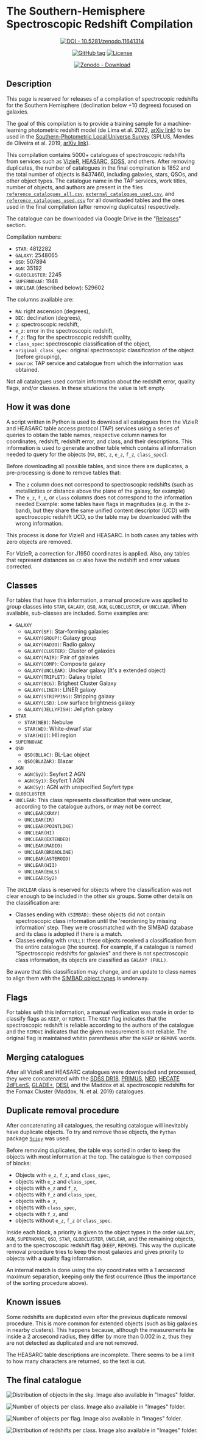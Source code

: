 # The Southern-Hemisphere Spectroscopic Redshift Compilation
<div align="center">
 
[![DOI - 10.5281/zenodo.11641314](https://img.shields.io/badge/DOI-10.5281%2Fzenodo.11641314-0677b8?logo=doi&logoColor=white)](https://zenodo.org/doi/10.5281/zenodo.11641314)

[![GitHub tag](https://img.shields.io/github/tag/ErikVini/SpecZCompilation?include_prereleases=&sort=semver&color=blue)](https://github.com/ErikVini/SpecZCompilation/releases/)
[![License](https://img.shields.io/badge/License-MIT-blue)](#license)

<!-- [![Google Drive - Download](https://img.shields.io/badge/Google_Drive-Download-4688F4?logo=googledrive&logoColor=FFFFFF)](https://drive.google.com/file/d/1h4DmddmsLVkBqRMJCAOkLjk2ayu9OjWk/view) -->

[![Zenodo - Download](https://img.shields.io/badge/Zenodo-Download-2ea44f?logo=zenodo&logoColor=white)](https://zenodo.org/records/12728524)

</div>

## Description
This page is reserved for releases of a compilation of spectrocopic redshifts for the Southern Hemisphere (declination below +10 degrees) focused on galaxies. 

The goal of this compilation is to provide a training sample for a machine-learning photometric redshift model (de Lima et al. 2022, [arXiv link](https://arxiv.org/abs/2110.13901)) to be used in the [Southern-Photometric Local Universe Survey](https://splus.cloud/) (SPLUS, Mendes de Oliveira et al. 2019, [arXiv link](https://arxiv.org/abs/1907.01567)).

This compilation contains 5000+ catalogues of spectroscopic redshifts from services such as [VizieR](http://vizier.cds.unistra.fr/), [HEASARC](https://heasarc.gsfc.nasa.gov/), [SDSS](http://skyserver.sdss.org/CasJobs/), and others. After removing duplicates, the number of catalogues in the final compination is 1852 and the total number of objects is 8437460, including galaxies, stars, QSOs, and other object types. The catalogue name in the TAP services, work titles, number of objects, and authors are present in the files [`reference_catalogues_all.csv`](https://github.com/ErikVini/SpecZCompilation/blob/4aea730686da8e0df6a39b4e235a9aed6abdfb09/reference_catalogues_all.csv), [`external_catalogues_used.csv`](https://github.com/ErikVini/SpecZCompilation/blob/4aea730686da8e0df6a39b4e235a9aed6abdfb09/external_catalogues_used.csv), and [`reference_catalogues_used.csv`](https://github.com/ErikVini/SpecZCompilation/blob/4aea730686da8e0df6a39b4e235a9aed6abdfb09/reference_catalogues_used.csv) for all downloaded tables and the ones used in the final compilation (after removing duplicates) respectively.

The catalogue can be downloaded via Google Drive in the "[Releases](https://github.com/ErikVini/SpecZCompilation/releases/latest)" section.

Compilation numbers:
* `STAR`: 4812282
* `GALAXY`: 2548065
* `QSO`: 507894
* `AGN`: 35192
* `GLOBCLUSTER`: 2245
* `SUPERNOVAE`: 1948
* `UNCLEAR` (described below): 529602

The columns available are:
* `RA`: right ascension (degrees),
* `DEC`: declination (degrees),
* `z`: spectroscopic redshift,
* `e_z`: error in the spectroscopic redshift,
* `f_z`: flag for the spectroscopic redshift quality,
* `class_spec`: spectroscopic classification of the object,
* `original_class_spec`: original spectroscopic classification of the object (before grouping),
* `source`: TAP service and catalogue from which the information was obtained.

Not all catalogues used contain information about the redshift error, quality flags, and/or classes. In these situations the value is left empty.

## How it was done
A script written in Python is used to download all catalogues from the VizieR and HEASARC table access protocol (TAP) services using a series of queries to obtain the table names, respective column names for coordinates, redshift, redshift error, and class, and their descriptions. This information is used to generate another table which contains all information needed to query for the objects (`RA`, `DEC`, `z`, `e_z`, `f_z`, `class_spec`).

Before downloading all possible tables, and since there are duplicates, a pre-processing is done to remove tables that:
* The `z` column does not correspond to spectroscopic redshifts (such as metallicities or distance above the plane of the galaxy, for example)
* The `e_z`, `f_z`, or `class` columns does not correspond to the information needed
Example: some tables have flags in magnitudes (e.g. in the z-band), but they share the same unified content descriptor (UCD) with spectroscopic redshift UCD, so the table may be downloaded with the wrong information.

This process is done for VizieR and HEASARC. In both cases any tables with zero objects are removed.

For VizieR, a correction for J1950 coordinates is applied. Also, any tables that represent distances as `cz` also have the redshift and error values corrected.

## Classes

For tables that have this information, a manual procedure was applied to group classes into `STAR`, `GALAXY`, `QSO`, `AGN`, `GLOBCLUSTER`, or `UNCLEAR`. When avaliable, sub-classes are included. Some examples are:

* `GALAXY`
  * `GALAXY(SF)`: Star-forming galaxies
  * `GALAXY(GROUP)`: Galaxy group
  * `GALAXY(RADIO)`: Radio galaxy
  * `GALAXY(CLUSTER)`: Cluster of galaxies
  * `GALAXY(PAIR)`: Pair of galaxies
  * `GALAXY(COMP)`: Composite galaxy
  * `GALAXY(UNCLEAR)`: Unclear galaxy (It's a extended object)
  * `GALAXY(TRIPLET)`: Galaxy triplet
  * `GALAXY(BCG)`: Brighest Cluster Galaxy
  * `GALAXY(LINER)`: LINER galaxy
  * `GALAXY(STRIPPING)`: Stripping galaxy
  * `GALAXY(LSB)`: Low surface brightness galaxy
  * `GALAXY(JELLYFISH)`: Jellyfish galaxy
* `STAR`
  * `STAR(NEB)`: Nebulae
  * `STAR(WD)`: White-dwarf star
  * `STAR(HII)`: HII region
* `SUPERNOVAE`
* `QSO`
  * `QSO(BLLAC)`: BL-Lac object
  * `QSO(BLAZAR)`: Blazar
* `AGN`
  * `AGN(Sy2)`: Seyfert 2 AGN
  * `AGN(Sy1)`: Seyfert 1 AGN
  * `AGN(Sy)`: AGN with unspecified Seyfert type
* `GLOBCLUSTER`
* `UNCLEAR`: This class represents classification that were unclear, according to the catalogue authors, or may not be correct
  * `UNCLEAR(XRAY)`
  * `UNCLEAR(IR)`
  * `UNCLEAR(POINTLIKE)`
  * `UNCLEAR(HI)`
  * `UNCLEAR(EXTENDED)`
  * `UNCLEAR(RADIO)`
  * `UNCLEAR(BROADLINE)`
  * `UNCLEAR(ASTEROID)`
  * `UNCLEAR(HII)`
  * `UNCLEAR(EmLS)`
  * `UNCLEAR(Sy2)`

The `UNCLEAR` class is reserved for objects where the classification was not clear enough to be included in the other six groups. Some other details on the classification are:

* Classes ending with `(SIMBAD)`: these objects did not contain spectroscopic class information until the 'reordening by missing information' step. They were crossmatched with the SIMBAD database and its class is adopted if there is a match.
* Classes ending with `(FULL)`: these objects received a classification from the entire catalogue (the source). For example, if a catalogue is named "Spectroscopic redshifts for galaxies" and there is not spectroscopic class information, its objects are classified as `GALAXY (FULL)`.

Be aware that this classification may change, and an update to class names to align them with the [SIMBAD object types](https://simbad.cds.unistra.fr/Pages/guide/otypes.htx) is underway.

## Flags

For tables with this information, a manual verification was made in order to classify flags as `KEEP`, or `REMOVE`. The `KEEP` flag indicates that the spectroscopic redshift is reliable according to the authors of the catalogue and the `REMOVE` indicates that the given measurement is not reliable. The original flag is maintained whitin parenthesis after the `KEEP` or `REMOVE` words.

## Merging catalogues

After all VizieR and HEASARC catalogues were downloaded and processed, they were concatenated with the [SDSS DR18](http://skyserver.sdss.org/CasJobs/), [PRIMUS](https://primus.ucsd.edu/version1.html), [NED](https://ned.ipac.caltech.edu/), [HECATE](https://hecate.ia.forth.gr/) [2dFLenS](https://2dflens.swin.edu.au/), [GLADE+](https://glade.elte.hu/),  [DESI](https://datalab.noirlab.edu/desi/access.php), and the Maddox et al. spectroscopic redshifts for the Fornax Cluster (Maddox, N. et al. 2019) catalogues.

## Duplicate removal procedure

After concatenating all catalogues, the resulting catalogue will inevitably have duplicate objects. To try and remove those objects, the `Python` package [`Scipy`](https://scipy.org/) was used.

<!-- To try and remove those objects the [STILTS](http://www.star.bris.ac.uk/~mbt/stilts/sun256/index.html) software was used. -->

Before removing duplicates, the table was sorted in order to keep the objects with most information at the top. The catalogue is then composed of blocks:
* Objects with `e_z`, `f_z`, and `class_spec`,
* objects with `e_z` and `class_spec`,
* objects with `e_z` and `f_z`,
* objects with `f_z` and `class_spec`,
* objects with `e_z`,
* objects with `class_spec`,
* objects with `f_z`, and
* objects without `e_z`, `f_z` or `class_spec`.

Inside each block, a priority is given to the object types in the order `GALAXY`, `AGN`, `SUPERNOVAE`, `QSO`, `STAR`, `GLOBCLUSTER`, `UNCLEAR`, and the remaining objects, and to the spectroscopic redshift flag (`KEEP`, `REMOVE`). This way the duplicate removal procedure tries to keep the most galaxies and gives priority to objects with a quality flag information.

An internal match is done using the sky coordinates with a 1 arcsecond maximum separation, keeping only the first ocurrence (thus the importance of the sorting procedure above).

<!-- An internal match is done using the `Sky+X` match parameter with `RA`, `DEC` and `z` with a 2 arcsecond maximum separation in coordinates and 0.002 in redshift, keeping only the first ocurrence (thus the importance of the sorting procedure above):
```
java -jar stilts.jar tmatch1 matcher=sky+1d values='RA DEC z' params='2 0.002' action=keep1 in=InputTable.csv out=OutputTable.csv
``` -->

## Known issues

Some redshifts are duplicated even after the previous duplicate removal procedure. This is more common for extended objects (such as big galaxies in nearby clusters). This happens because, although the measurements lie inside a 2 arcsecond radius, they differ by more than 0.002 in z, thus they are not detected as duplicated and are not removed.

The HEASARC table descriptions are incomplete. There seems to be a limit to how many characters are returned, so the text is cut.

## The final catalogue

![Distribution of objects in the sky. Image also available in "Images" folder.](Images/all_sky_specz_map_2024-06-20.png?raw=true "Distribution of objects in the sky.")

![Number of objects per class. Image also available in "Images" folder.](Images/class_distribution_2024-06-20.png?raw=true "Number of objects per class.")

![Number of objects per flag. Image also available in "Images" folder.](Images/flags_distribution_2024-06-20.png?raw=true "Number of objects per flag.")

![Distribution of redshifts per class. Image also available in "Images" folder.](Images/specz_distribution_2024-06-20.png?raw=true "Distribution of redshifts per class.")

